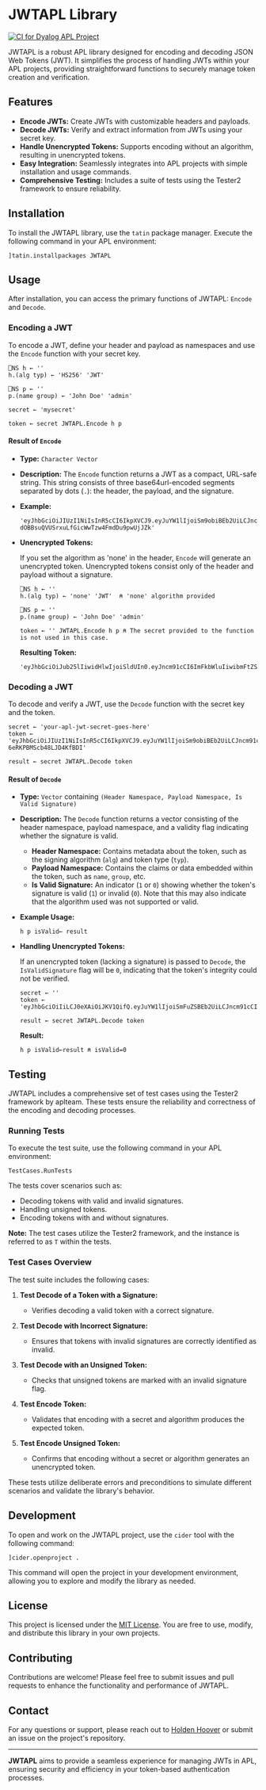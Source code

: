 # JWTAPL Library

[![CI for Dyalog APL Project](https://github.com/Bombardier-C-Kram/JWTAPL/actions/workflows/action.yml/badge.svg)](https://github.com/Bombardier-C-Kram/JWTAPL/actions/workflows/action.yml)

JWTAPL is a robust APL library designed for encoding and decoding JSON Web Tokens (JWT). It simplifies the process of handling JWTs within your APL projects, providing straightforward functions to securely manage token creation and verification.

## Features

- **Encode JWTs:** Create JWTs with customizable headers and payloads.
- **Decode JWTs:** Verify and extract information from JWTs using your secret key.
- **Handle Unencrypted Tokens:** Supports encoding without an algorithm, resulting in unencrypted tokens.
- **Easy Integration:** Seamlessly integrates into APL projects with simple installation and usage commands.
- **Comprehensive Testing:** Includes a suite of tests using the Tester2 framework to ensure reliability.

## Installation

To install the JWTAPL library, use the `tatin` package manager. Execute the following command in your APL environment:

```apl
]tatin.installpackages JWTAPL
```

## Usage

After installation, you can access the primary functions of JWTAPL: `Encode` and `Decode`.

### Encoding a JWT

To encode a JWT, define your header and payload as namespaces and use the `Encode` function with your secret key.

```apl
⎕NS h ← ''
h.(alg typ) ← 'HS256' 'JWT'

⎕NS p ← ''
p.(name group) ← 'John Doe' 'admin'

secret ← 'mysecret'

token ← secret JWTAPL.Encode h p
```

#### Result of `Encode`

- **Type:** `Character Vector`
- **Description:** The `Encode` function returns a JWT as a compact, URL-safe string. This string consists of three base64url-encoded segments separated by dots (`.`): the header, the payload, and the signature.
- **Example:**

  ```
  'eyJhbGciOiJIUzI1NiIsInR5cCI6IkpXVCJ9.eyJuYW1lIjoiSm9obiBEb2UiLCJncm91cCI6ImFkbWluIn0.b2N2n-dOBBsuQVUSrxuLfGicWwTzw4FmdDu9pwUjJZk'
  ```

- **Unencrypted Tokens:**

  If you set the algorithm as 'none' in the header, `Encode` will generate an unencrypted token. Unencrypted tokens consist only of the header and payload without a signature.

  ```apl
  ⎕NS h ← ''
  h.(alg typ) ← 'none' 'JWT'  ⍝ 'none' algorithm provided

  ⎕NS p ← ''
  p.(name group) ← 'John Doe' 'admin'

  token ← '' JWTAPL.Encode h p ⍝ The secret provided to the function is not used in this case. 
  ```

  **Resulting Token:**

  ```
  'eyJhbGciOiJub25lIiwidHlwIjoiSldUIn0.eyJncm91cCI6ImFkbWluIiwibmFtZSI6IkpvaG4gRG9lIn0'
  ```

### Decoding a JWT

To decode and verify a JWT, use the `Decode` function with the secret key and the token.

```apl
secret ← 'your-apl-jwt-secret-goes-here'
token ← 'eyJhbGciOiJIUzI1NiIsInR5cCI6IkpXVCJ9.eyJuYW1lIjoiSm9obiBEb2UiLCJncm91cCI6ImFkbWluIn0.2JGObd9SO3x3nxPnJ1XZO-6eRKPBMScb48LJD4KfBDI'

result ← secret JWTAPL.Decode token
```

#### Result of `Decode`

- **Type:** `Vector` containing `(Header Namespace, Payload Namespace, Is Valid Signature)`
- **Description:** The `Decode` function returns a vector consisting of the header namespace, payload namespace, and a validity flag indicating whether the signature is valid.
  
  - **Header Namespace:** Contains metadata about the token, such as the signing algorithm (`alg`) and token type (`typ`).
  - **Payload Namespace:** Contains the claims or data embedded within the token, such as `name`, `group`, etc.
  - **Is Valid Signature:** An indicator (`1` or `0`) showing whether the token's signature is valid (`1`) or invalid (`0`). Note that this may also indicate that the algorithm used was not supported or valid. 

- **Example Usage:**

  ```apl
  h p isValid← result
  ```

- **Handling Unencrypted Tokens:**

  If an unencrypted token (lacking a signature) is passed to `Decode`, the `IsValidSignature` flag will be `0`, indicating that the token's integrity could not be verified.

  ```apl
  secret ← ''
  token ← 'eyJhbGciOiIiLCJ0eXAiOiJKV1QifQ.eyJuYW1lIjoiSmFuZSBEb2UiLCJncm91cCI6InVzZXIifQ'

  result ← secret JWTAPL.Decode token
  ```

  **Result:**

  ```apl
  h p isValid←result ⍝ isValid=0 
  ```

## Testing

JWTAPL includes a comprehensive set of test cases using the Tester2 framework by aplteam. These tests ensure the reliability and correctness of the encoding and decoding processes.

### Running Tests

To execute the test suite, use the following command in your APL environment:

```apl
TestCases.RunTests
```

The tests cover scenarios such as:

- Decoding tokens with valid and invalid signatures.
- Handling unsigned tokens.
- Encoding tokens with and without signatures.

**Note:** The test cases utilize the Tester2 framework, and the instance is referred to as `T` within the tests.

### Test Cases Overview

The test suite includes the following cases:

1. **Test Decode of a Token with a Signature:**
   - Verifies decoding a valid token with a correct signature.
   
2. **Test Decode with Incorrect Signature:**
   - Ensures that tokens with invalid signatures are correctly identified as invalid.
   
3. **Test Decode with an Unsigned Token:**
   - Checks that unsigned tokens are marked with an invalid signature flag.
   
4. **Test Encode Token:**
   - Validates that encoding with a secret and algorithm produces the expected token.
   
5. **Test Encode Unsigned Token:**
   - Confirms that encoding without a secret or algorithm generates an unencrypted token.

These tests utilize deliberate errors and preconditions to simulate different scenarios and validate the library's behavior.

## Development

To open and work on the JWTAPL project, use the `cider` tool with the following command:

```apl
]cider.openproject .
```

This command will open the project in your development environment, allowing you to explore and modify the library as needed.

## License

This project is licensed under the [MIT License](LICENSE). You are free to use, modify, and distribute this library in your own projects.

## Contributing

Contributions are welcome! Please feel free to submit issues and pull requests to enhance the functionality and performance of JWTAPL.

## Contact

For any questions or support, please reach out to [Holden Hoover](mailto:holdenhoover@bkaw.ca) or submit an issue on the project's repository.

---

**JWTAPL** aims to provide a seamless experience for managing JWTs in APL, ensuring security and efficiency in your token-based authentication processes.